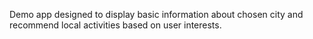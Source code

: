 Demo app designed to display basic information about chosen city and recommend local activities based on user interests.
